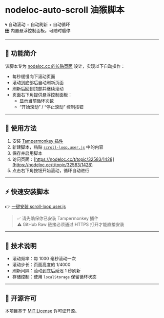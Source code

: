 # nodeloc-auto-scroll 油猴脚本

🌀 自动滚动 + 自动刷新 + 自动循环  
🎛️ 内置悬浮控制面板，可随时启停

---

## 📌 功能简介

该脚本专为 [nodeloc.cc 的长贴页面](https://nodeloc.cc/t/topic/32583/1428) 设计，实现以下自动操作：

- 每秒缓慢向下滚动页面
- 滚动到底部后自动刷新页面
- 刷新后回到顶部并继续滚动
- 页面右下角提供悬浮控制面板：
  - 显示当前循环次数
  - “开始滚动” / “停止滚动” 控制按钮

---

## 🚀 使用方法

1. 安装 [Tampermonkey 插件](https://www.tampermonkey.net/)
2. 新建脚本，粘贴 [`scroll-loop.user.js`](./scroll-loop.user.js) 中的内容
3. 保存并启用脚本
4. 访问页面：[https://nodeloc.cc/t/topic/32583/1428](https://nodeloc.cc/t/topic/32583/1428)
5. 点击右下角按钮开始滚动，循环自动进行

---

## ⚡ 快速安装脚本

👉 [一键安装 scroll-loop.user.js](https://raw.githubusercontent.com/你的用户名/你的仓库名/main/scroll-loop.user.js)

> ✅ 请先确保你已安装 Tampermonkey 插件  
> ⚠️ GitHub Raw 链接必须通过 HTTPS 打开才能直接安装

---

## 🧠 技术说明

- 滚动频率：每 1000 毫秒滚动一次
- 滚动步长：页面高度的 1/4000
- 刷新间隔：滚动到底后延迟 1 秒刷新
- 存储控制：使用 `localStorage` 保留循环状态

---

## 📄 开源许可

本项目基于 [MIT License](./LICENSE) 许可证开源。

